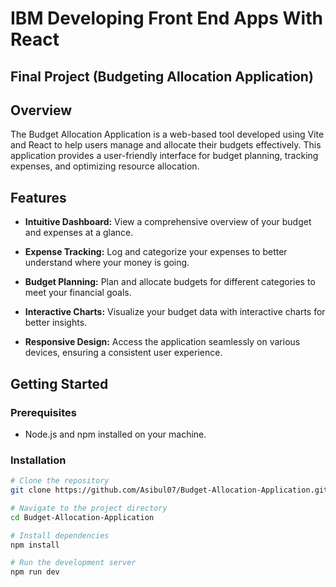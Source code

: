 # IBM Developing Front End Apps With React 

## Final Project (Budgeting Allocation Application)

## Overview

The Budget Allocation Application is a web-based tool developed using Vite and React to help users manage and allocate their budgets effectively. This application provides a user-friendly interface for budget planning, tracking expenses, and optimizing resource allocation.

## Features

- **Intuitive Dashboard:** View a comprehensive overview of your budget and expenses at a glance.

- **Expense Tracking:** Log and categorize your expenses to better understand where your money is going.

- **Budget Planning:** Plan and allocate budgets for different categories to meet your financial goals.

- **Interactive Charts:** Visualize your budget data with interactive charts for better insights.

- **Responsive Design:** Access the application seamlessly on various devices, ensuring a consistent user experience.

## Getting Started

### Prerequisites

- Node.js and npm installed on your machine.

### Installation

```bash
# Clone the repository
git clone https://github.com/Asibul07/Budget-Allocation-Application.git

# Navigate to the project directory
cd Budget-Allocation-Application

# Install dependencies
npm install

# Run the development server
npm run dev
   
